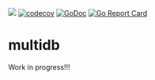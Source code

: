 ![](https://github.com/moapis/multidb/workflows/Go%20test/badge.svg)
[![codecov](https://codecov.io/gh/moapis/multidb/branch/master/graph/badge.svg)](https://codecov.io/gh/moapis/multidb)
[![GoDoc](https://godoc.org/github.com/moapis/multidb?status.svg)](https://godoc.org/github.com/moapis/multidb)
[![Go Report Card](https://goreportcard.com/badge/github.com/moapis/multidb)](https://goreportcard.com/report/github.com/moapis/multidb)


# multidb

Work in progress!!!